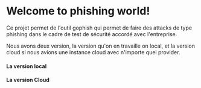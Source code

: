 # Welcome to phishing world!

Ce projet permet de l'outil gophish qui permet de faire des attacks de type phishing dans le cadre de test de sécurité accordé avec l'entreprise.

Nous avons deux version, la version qu'on en travaille on local, et la version cloud si nous avions une instance cloud avec n'importe quel provider.
#### La version local
#### La version Cloud
